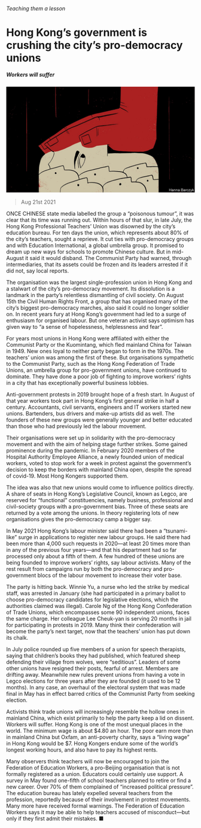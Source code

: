 ###### Teaching them a lesson

# Hong Kong’s government is crushing the city’s pro-democracy unions 

##### Workers will suffer 

![image](images/20210821_CND001_1.jpg) 

> Aug 21st 2021 

ONCE CHINESE state media labelled the group a “poisonous tumour”, it was clear that its time was running out. Within hours of that slur, in late July, the Hong Kong Professional Teachers’ Union was disowned by the city’s education bureau. For ten days the union, which represents about 80% of the city’s teachers, sought a reprieve. It cut ties with pro-democracy groups and with Education International, a global umbrella group. It promised to dream up new ways for schools to promote Chinese culture. But in mid-August it said it would disband. The Communist Party had warned, through intermediaries, that its assets could be frozen and its leaders arrested if it did not, say local reports.

The organisation was the largest single-profession union in Hong Kong and a stalwart of the city’s pro-democracy movement. Its dissolution is a landmark in the party’s relentless dismantling of civil society. On August 15th the Civil Human Rights Front, a group that has organised many of the city’s biggest pro-democracy marches, also said it could no longer soldier on. In recent years fury at Hong Kong’s government had led to a surge of enthusiasm for organised labour. But one veteran activist says optimism has given way to “a sense of hopelessness, helplessness and fear”.


For years most unions in Hong Kong were affiliated with either the Communist Party or the Kuomintang, which fled mainland China for Taiwan in 1949. New ones loyal to neither party began to form in the 1970s. The teachers’ union was among the first of these. But organisations sympathetic to the Communist Party, such as the Hong Kong Federation of Trade Unions, an umbrella group for pro-government unions, have continued to dominate. They have done a poor job of fighting to improve workers’ rights in a city that has exceptionally powerful business lobbies.

Anti-government protests in 2019 brought hope of a fresh start. In August of that year workers took part in Hong Kong’s first general strike in half a century. Accountants, civil servants, engineers and IT workers started new unions. Bartenders, bus drivers and make-up artists did as well. The founders of these new groups were generally younger and better educated than those who had previously led the labour movement.

Their organisations were set up in solidarity with the pro-democracy movement and with the aim of helping stage further strikes. Some gained prominence during the pandemic. In February 2020 members of the Hospital Authority Employee Alliance, a newly founded union of medical workers, voted to stop work for a week in protest against the government’s decision to keep the borders with mainland China open, despite the spread of covid-19. Most Hong Kongers supported them.

The idea was also that new unions would come to influence politics directly. A share of seats in Hong Kong’s Legislative Council, known as Legco, are reserved for “functional” constituencies, namely business, professional and civil-society groups with a pro-government bias. Three of these seats are returned by a vote among the unions. In theory registering lots of new organisations gives the pro-democracy camp a bigger say.

In May 2021 Hong Kong’s labour minister said there had been a “tsunami-like” surge in applications to register new labour groups. He said there had been more than 4,000 such requests in 2020—at least 20 times more than in any of the previous four years—and that his department had so far processed only about a fifth of them. A few hundred of these unions are being founded to improve workers’ rights, say labour activists. Many of the rest result from campaigns run by both the pro-democracy and pro-government blocs of the labour movement to increase their voter base.

The party is hitting back. Winnie Yu, a nurse who led the strike by medical staff, was arrested in January (she had participated in a primary ballot to choose pro-democracy candidates for legislative elections, which the authorities claimed was illegal). Carole Ng of the Hong Kong Confederation of Trade Unions, which encompasses some 90 independent unions, faces the same charge. Her colleague Lee Cheuk-yan is serving 20 months in jail for participating in protests in 2019. Many think their confederation will become the party’s next target, now that the teachers’ union has put down its chalk.

In July police rounded up five members of a union for speech therapists, saying that children’s books they had published, which featured sheep defending their village from wolves, were “seditious”. Leaders of some other unions have resigned their posts, fearful of arrest. Members are drifting away. Meanwhile new rules prevent unions from having a vote in Legco elections for three years after they are founded (it used to be 12 months). In any case, an overhaul of the electoral system that was made final in May has in effect barred critics of the Communist Party from seeking election.

Activists think trade unions will increasingly resemble the hollow ones in mainland China, which exist primarily to help the party keep a lid on dissent. Workers will suffer. Hong Kong is one of the most unequal places in the world. The minimum wage is about $4.80 an hour. The poor earn more than in mainland China but Oxfam, an anti-poverty charity, says a “living wage” in Hong Kong would be $7. Hong Kongers endure some of the world’s longest working hours, and also have to pay its highest rents.

Many observers think teachers will now be encouraged to join the Federation of Education Workers, a pro-Beijing organisation that is not formally registered as a union. Educators could certainly use support. A survey in May found one-fifth of school teachers planned to retire or find a new career. Over 70% of them complained of “increased political pressure”. The education bureau has lately expelled several teachers from the profession, reportedly because of their involvement in protest movements. Many more have received formal warnings. The Federation of Education Workers says it may be able to help teachers accused of misconduct—but only if they first admit their mistakes. ■


